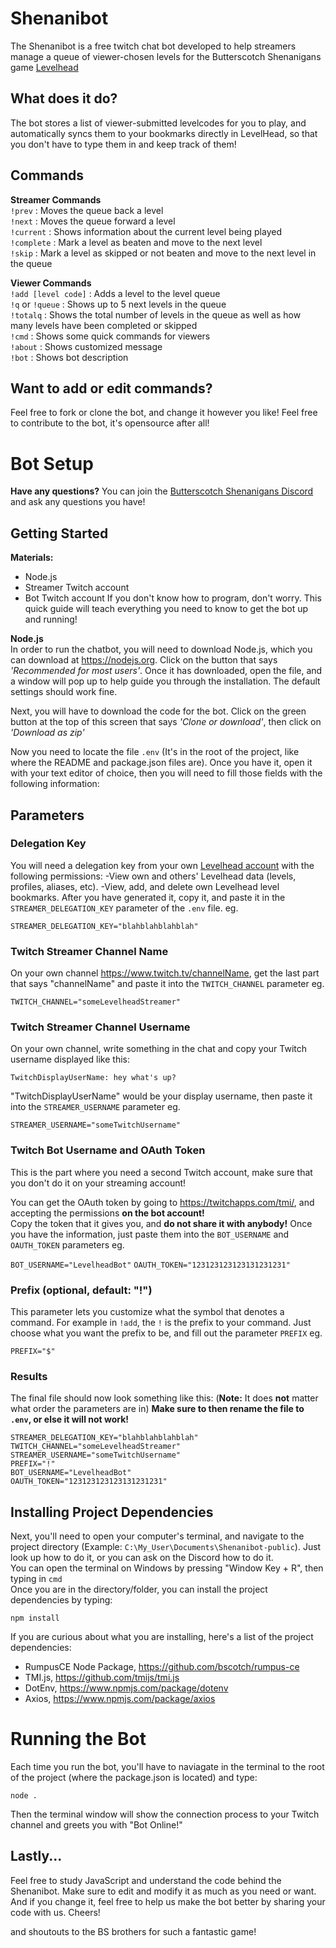 # Shenanibot
The Shenanibot is a free twitch chat bot developed to help streamers manage a queue of viewer-chosen levels for the Butterscotch Shenanigans game [Levelhead](https://bscotch.net/games/levelhead)

## What does it do?
The bot stores a list of viewer-submitted levelcodes for you to play, and automatically syncs them to your bookmarks directly in LevelHead, so that you don't have to type them in and keep track of them!

## Commands
**Streamer Commands**  
`!prev` : Moves the queue back a level  
`!next` : Moves the queue forward a level  
`!current` : Shows information about the current level being played  
`!complete` : Mark a level as beaten and move to the next level  
`!skip` : Mark a level as skipped or not beaten and move to the next level in the queue  
  
**Viewer Commands**  
`!add [level code]` : Adds a level to the level queue  
`!q` or `!queue` : Shows up to 5 next levels in the queue  
`!totalq` : Shows the total number of levels in the queue as well as how many levels have been completed or skipped  
`!cmd` : Shows some quick commands for viewers  
`!about` : Shows customized message  
`!bot` : Shows bot description  

## Want to add or edit commands?
Feel free to fork or clone the bot, and change it however you like! Feel free to contribute to the bot, it's opensource after all!  


# Bot Setup
**Have any questions?**
You can join the [Butterscotch Shenanigans Discord](https://discord.gg/w55QE5Y) and ask any questions you have!  

## Getting Started
**Materials:**  
+ Node.js
+ Streamer Twitch account
+ Bot Twitch account
If you don't know how to program, don't worry. This quick guide will teach everything you need to know to get the bot up and running!

**Node.js**  
In order to run the chatbot, you will need to download Node.js, which you can download at https://nodejs.org. Click on the button that says *'Recommended for most users'*. Once it has downloaded, open the file, and a window will pop up to help guide you through the installation. The default settings should work fine.

Next, you will have to download the code for the bot. Click on the green button at the top of this screen that says *'Clone or download'*, then click on *'Download as zip'*

Now you need to locate the file `.env` (It's in the root of the project, like where the README and package.json files are). Once you have it, open it with your text editor of choice, then you will need to fill those fields with the following information:

## Parameters

### Delegation Key
You will need a delegation key from your own [Levelhead account](https://www.bscotch.net/account) with the following permissions:
    -View own and others' Levelhead data (levels, profiles, aliases, etc).
    -View, add, and delete own Levelhead level bookmarks.
After you have generated it, copy it, and paste it in the `STREAMER_DELEGATION_KEY` parameter of the `.env` file. eg.  

`STREAMER_DELEGATION_KEY="blahblahblahblah"`

### Twitch Streamer Channel Name
On your own channel https://www.twitch.tv/channelName, get the last part that says "channelName" and paste it into the `TWITCH_CHANNEL` parameter eg.  

`TWITCH_CHANNEL="someLevelheadStreamer"`

### Twitch Streamer Channel Username
On your own channel, write something in the chat and copy your Twitch username displayed like this:

`TwitchDisplayUserName: hey what's up?`

"TwitchDisplayUserName" would be your display username, then paste it into the `STREAMER_USERNAME` parameter eg.  

`STREAMER_USERNAME="someTwitchUsername"`

### Twitch Bot Username and OAuth Token
This is the part where you need a second Twitch account, make sure that you don't do it on your streaming account!

You can get the OAuth token by going to https://twitchapps.com/tmi/, and accepting the permissions **on the bot account!**  
Copy the token that it gives you, and **do not share it with anybody!**
Once you have the information, just paste them into the `BOT_USERNAME` and `OAUTH_TOKEN` parameters eg.

`BOT_USERNAME="LevelheadBot"`
`OAUTH_TOKEN="123123123123131231231"`

### Prefix (optional, default: "!")
This parameter lets you customize what the symbol that denotes a command. For example in `!add`, the `!` is the prefix to your command. Just choose what you want the prefix to be, and fill out the parameter `PREFIX` eg.

`PREFIX="$"`

### Results
The final file should now look something like this: (**Note:** It does **not** matter what order the parameters are in)
**Make sure to then rename the file to `.env`, or else it will not work!**

```
STREAMER_DELEGATION_KEY="blahblahblahblah"
TWITCH_CHANNEL="someLevelheadStreamer"
STREAMER_USERNAME="someTwitchUsername"
PREFIX="!"
BOT_USERNAME="LevelheadBot"
OAUTH_TOKEN="123123123123131231231"
```

## Installing Project Dependencies
Next, you'll need to open your computer's terminal, and navigate to the project directory (Example: `C:\My_User\Documents\Shenanibot-public`). Just look up how to do it, or you can ask on the Discord how to do it.  
You can open the terminal on Windows by pressing "Window Key + R", then typing in `cmd`  
Once you are in the directory/folder, you can install the project dependencies by typing:  

`npm install`

If you are curious about what you are installing, here's a list of the project dependencies:
+ RumpusCE Node Package, https://github.com/bscotch/rumpus-ce
+ TMI.js, https://github.com/tmijs/tmi.js
+ DotEnv, https://www.npmjs.com/package/dotenv
+ Axios, https://www.npmjs.com/package/axios

# Running the Bot
Each time you run the bot, you'll have to naviagate in the terminal to the root of the project (where the package.json is located) and type:  

`node .`

Then the terminal window will show the connection process to your Twitch channel and greets you with "Bot Online!"

## Lastly...
Feel free to study JavaScript and understand the code behind the Shenanibot. Make sure to edit and modify it as much as you need or want. And if you change it, feel free to help us make the bot better by sharing your code with us. Cheers!

and shoutouts to the BS brothers for such a fantastic game!
